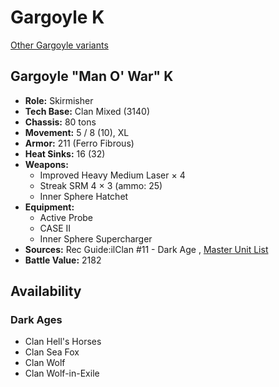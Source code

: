 # Gargoyle K 

[Other Gargoyle variants](../gargoyle.md) 

## Gargoyle "Man O' War" K 

- **Role:** Skirmisher 
- **Tech Base:** Clan Mixed (3140) 
- **Chassis:** 80 tons 
- **Movement:** 5 / 8 (10), XL 
- **Armor:** 211 (Ferro Fibrous) 
- **Heat Sinks:** 16 (32) 
- **Weapons:** 
  - Improved Heavy Medium Laser × 4 
  - Streak SRM 4 × 3 (ammo: 25) 
  - Inner Sphere Hatchet 
- **Equipment:** 
  - Active Probe 
  - CASE II 
  - Inner Sphere Supercharger 
- **Sources:** Rec Guide:ilClan #11 - Dark Age , [Master Unit List](http://masterunitlist.info/Unit/Details/7759/man-o-war-gargoyle-k) 
- **Battle Value:** 2182 

## Availability 

### Dark Ages 

- Clan Hell's Horses 
- Clan Sea Fox 
- Clan Wolf 
- Clan Wolf-in-Exile 

